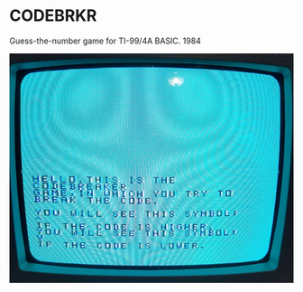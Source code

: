 # CODEBRKR
Guess-the-number game for TI-99/4A BASIC. 1984

![Screenshot](https://github.com/dennisgbrown/CODEBRKR/blob/master/codebrkr.jpg?raw=true?raw=true "CODEBRKR")
